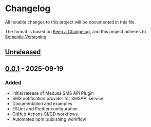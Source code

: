 # Changelog

All notable changes to this project will be documented in this file.

The format is based on [Keep a Changelog](https://keepachangelog.com/en/1.0.0/),
and this project adheres to [Semantic Versioning](https://semver.org/spec/v2.0.0.html).

## [Unreleased]

## [0.0.1] - 2025-09-19

### Added

- Initial release of Medusa SMS API Plugin
- SMS notification provider for SMSAPI service
- Documentation and examples
- ESLint and Prettier configuration
- GitHub Actions CI/CD workflows
- Automated npm publishing workflow

[unreleased]: https://github.com/yanchesky/medusa-smsapi/compare/v0.0.1...HEAD
[0.0.1]: https://github.com/yanchesky/medusa-smsapi/releases/tag/v0.0.1
